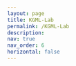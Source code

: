 ```yaml
---
layout: page
title: KGML-Lab
permalink: /KGML-Lab
description: 
nav: true
nav_order: 6
horizontal: false
---
```

